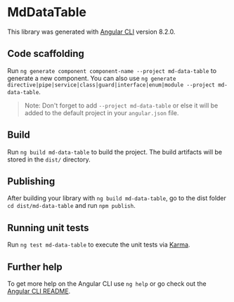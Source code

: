 # MdDataTable

This library was generated with [Angular CLI](https://github.com/angular/angular-cli) version 8.2.0.

## Code scaffolding

Run `ng generate component component-name --project md-data-table` to generate a new component. You can also use `ng generate directive|pipe|service|class|guard|interface|enum|module --project md-data-table`.
> Note: Don't forget to add `--project md-data-table` or else it will be added to the default project in your `angular.json` file. 

## Build

Run `ng build md-data-table` to build the project. The build artifacts will be stored in the `dist/` directory.

## Publishing

After building your library with `ng build md-data-table`, go to the dist folder `cd dist/md-data-table` and run `npm publish`.

## Running unit tests

Run `ng test md-data-table` to execute the unit tests via [Karma](https://karma-runner.github.io).

## Further help

To get more help on the Angular CLI use `ng help` or go check out the [Angular CLI README](https://github.com/angular/angular-cli/blob/master/README.md).
